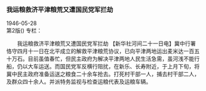 ### 我运粮救济平津粮荒又遭国民党军拦劫  

1946-05-28  
第2版()
专栏：

　　我运粮救济平津粮荒又遭国民党军拦劫
    【新华社河间二十一日电】冀中行署恪守四月十一日在北平成立的解救平津粮荒协议，已向平津两地运出麦米达一百五十万石。目前虽值春忙，但民主政府为解决平津两地人民生活急需，虽河浅不能行船，仍以大车运送。而国民党军反横行阻扰，在新乐、长寿附近，于上月下旬，将冀中民主政府准备运送之粮食二十余车抢去。打死村干部一人，捕去村干部二人，及群众四十余人。并派特务监视与检查运粮代表及运粮车辆。  
